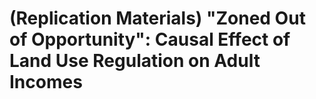 # (Replication Materials) "Zoned Out of Opportunity": Causal Effect of Land Use Regulation on Adult Incomes 
